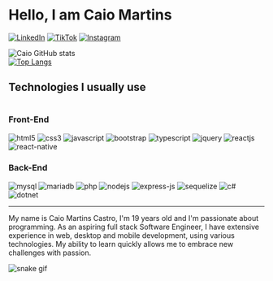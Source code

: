 <h1>Hello, I am Caio Martins</h1>

[![LinkedIn](https://img.shields.io/badge/LinkedIn-0077B5?style=for-the-badge&logo=linkedin&logoColor=white)](https://www.linkedin.com/in/caio-martins-castro-a3ab9a22a/)
[![TikTok](https://img.shields.io/badge/TikTok-000000?style=for-the-badge&logo=tiktok&logoColor=white)](https://www.tiktok.com/@caiomartinscastro_)
[![Instagram](https://img.shields.io/badge/Instagram-E4405F?style=for-the-badge&logo=instagram&logoColor=white)](https://www.instagram.com/_caiomartinscastro/)


 ![Caio GitHub stats](https://github-readme-stats.vercel.app/api?username=caiomartinscastrodev&show_icons=true&theme=radical)
 <br>
[![Top Langs](https://github-readme-stats.vercel.app/api/top-langs/?username=caiomartinscastrodev&langs_count=8)](https://github.com/anuraghazra/github-readme-stats)

## Technologies I usually use



<div style="display: inline-block">
 <h3>Front-End</h3>
  <img align="center" alt="html5" src="https://img.shields.io/badge/HTML5-E34F26?style=for-the-badge&logo=html5&logoColor=white"/>
  <img align="center" alt="css3" src="https://img.shields.io/badge/CSS3-1572B6?style=for-the-badge&logo=css3&logoColor=white"/>
  <img align="center" alt="javascript" src="https://img.shields.io/badge/JavaScript-F7DF1E?style=for-the-badge&logo=javascript&logoColor=black"/>
  <img align="center" alt="bootstrap" src="https://img.shields.io/badge/Bootstrap-563D7C?style=for-the-badge&logo=bootstrap&logoColor=white"/>
  <img align="center" alt="typescript" src="https://img.shields.io/badge/TypeScript-007ACC?style=for-the-badge&logo=typescript&logoColor=white"/>
  <img align="center" alt="jquery" src="https://img.shields.io/badge/jQuery-0769AD?style=for-the-badge&logo=jquery&logoColor=white"/>
  <img align="center" alt="reactjs" src="https://img.shields.io/badge/React-20232A?style=for-the-badge&logo=react&logoColor=61DAFB"/>
 <img align="center" alt="react-native" src="https://img.shields.io/badge/React_Native-20232A?style=for-the-badge&logo=react&logoColor=61DAFB"/>
  <br>
 <h3>Back-End</h3>
  <img align="center" alt="mysql" src="https://img.shields.io/badge/MySQL-00000F?style=for-the-badge&logo=mysql&logoColor=white"/>
 <img align="center" alt="mariadb" src="https://img.shields.io/badge/MariaDB-003545?style=for-the-badge&logo=mariadb&logoColor=white"/>
 <img align="center" alt="php" src="https://img.shields.io/badge/PHP-777BB4?style=for-the-badge&logo=php&logoColor=white"/>
  <img align="center" alt="nodejs" src="https://img.shields.io/badge/Node.js-43853D?style=for-the-badge&logo=node.js&logoColor=white"/>
  <img align="center" alt="express-js" src="https://img.shields.io/badge/Express.js-404D59?style=for-the-badge"/>
  <img align="center" alt="sequelize" src="https://img.shields.io/badge/sequelize-323330?style=for-the-badge&logo=sequelize&logoColor=blue"/> 
 <img align="center" alt="c#" src="https://img.shields.io/badge/csharp-323330?style=for-the-badge&logo=csharp&logoColor=white"/> 
 <img align="center" alt="dotnet" src="https://img.shields.io/badge/dotnet-323330?style=for-the-badge&logo=dotnet&logoColor=white"/>
</div>

<hr>

<p>
 My name is Caio Martins Castro, I'm 19 years old and I'm passionate about programming. As an aspiring full stack Software Engineer, I have extensive experience in web, desktop and mobile development, using various technologies. My ability to learn quickly allows me to embrace new challenges with passion.
</p>

![snake gif](https://github.com/caiomartinscastrodev/caiomartinscastrodev/blob/output/github-contribution-grid-snake.svg)
